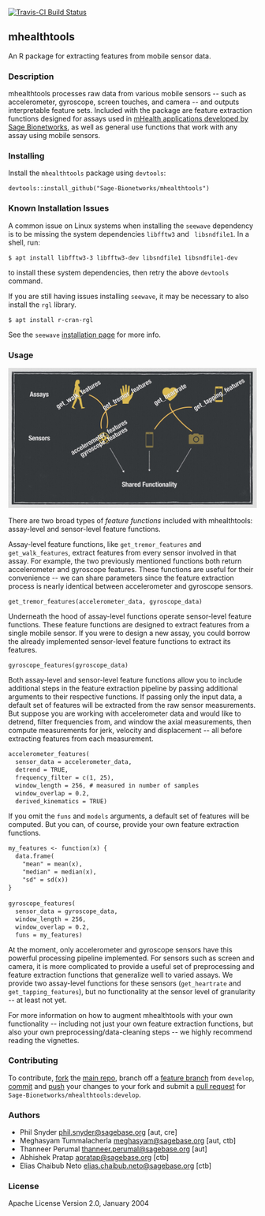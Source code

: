 [![Travis-CI Build Status](https://travis-ci.org/Sage-Bionetworks/mhealthtools.svg?branch=master)](https://travis-ci.org/Sage-Bionetworks/mhealthtools)

## mhealthtools
An R package for extracting features from mobile sensor data.

### Description
mhealthtools processes raw data from various mobile sensors -- such as accelerometer, gyroscope, screen touches, and camera -- and outputs interpretable feature sets. Included with the package are feature extraction functions designed for assays used in [mHealth applications developed by Sage Bionetworks](http://sagebionetworks.org/digital-health-studies/), as well as general use functions that work with any assay using mobile sensors.

### Installing

Install the `mhealthtools` package using `devtools`:

```
devtools::install_github("Sage-Bionetworks/mhealthtools")
```

### Known Installation Issues
A common issue on Linux systems when installing the `seewave` dependency is to be missing the system dependencies `libfftw3` and ` libsndfile1`. In a shell, run:

```
$ apt install libfftw3-3 libfftw3-dev libsndfile1 libsndfile1-dev
```

to install these system dependencies, then retry the above `devtools` command.

If you are still having issues installing `seewave`, it may be necessary to also install the `rgl` library.

```
$ apt install r-cran-rgl
```

See the `seewave` [installation page](http://rug.mnhn.fr/seewave/inst.html) for more info.

### Usage

![Feature functions diagram](man/figures/feature_functions_diagram.jpeg)

There are two broad types of _feature functions_ included with mhealthtools: assay-level and sensor-level feature functions.

Assay-level feature functions, like `get_tremor_features` and `get_walk_features`, extract features from every sensor involved in that assay. For example, the two previously mentioned functions both return accelerometer and gyroscope features. These functions are useful for their convenience -- we can share parameters since the feature extraction process is nearly identical between accelerometer and gyroscope sensors.

```
get_tremor_features(accelerometer_data, gyroscope_data)
```

Underneath the hood of assay-level functions operate sensor-level feature functions. These feature functions are designed to extract features from a single mobile sensor. If you were to design a new assay, you could borrow the already implemented sensor-level feature functions to extract its features.

```
gyroscope_features(gyroscope_data)
```

Both assay-level and sensor-level feature functions allow you to include additional steps in the feature extraction pipeline by passing additional arguments to their respective functions. If passing only the input data, a default set of features will be extracted from the raw sensor measurements. But suppose you are working with accelerometer data and would like to detrend, filter frequencies from, and window the axial measurements, then compute measurements for jerk, velocity and displacement -- all before extracting features from each measurement.

```
accelerometer_features(
  sensor_data = accelerometer_data,
  detrend = TRUE,
  frequency_filter = c(1, 25),
  window_length = 256, # measured in number of samples
  window_overlap = 0.2,
  derived_kinematics = TRUE)
```

If you omit the `funs` and `models` arguments, a default set of features will be computed. But you can, of course, provide your own feature extraction functions.

```
my_features <- function(x) {
  data.frame(
    "mean" = mean(x),
    "median" = median(x),
    "sd" = sd(x))
}

gyroscope_features(
  sensor_data = gyroscope_data,
  window_length = 256,
  window_overlap = 0.2,
  funs = my_features)
```

At the moment, only accelerometer and gyroscope sensors have this powerful processing pipeline implemented. For sensors such as screen and camera, it is more complicated to provide a useful set of preprocessing and feature extraction functions that generalize well to varied assays. We provide two assay-level functions for these sensors (`get_heartrate` and `get_tapping_features`), but no functionality at the sensor level of granularity -- at least not yet.

For more information on how to augment mhealthtools with your own functionality -- including not just your own feature extraction functions, but also your own preprocessing/data-cleaning steps -- we highly recommend reading the vignettes.

### Contributing
To contribute, [fork](http://help.github.com/fork-a-repo/) the [main repo](https://github.com/Sage-Bionetworks/mHealthTools), branch off a [feature branch](https://www.google.com/search?q=git+feature+branches) from `develop`, [commit](http://git-scm.com/docs/git-commit) and [push](http://git-scm.com/docs/git-push) your changes to your fork and submit a [pull request](http://help.github.com/send-pull-requests/) for `Sage-Bionetworks/mhealthtools:develop`.

### Authors
* Phil Snyder <phil.snyder@sagebase.org> [aut, cre]
* Meghasyam Tummalacherla <meghasyam@sagebase.org> [aut, ctb]
* Thanneer Perumal <thanneer.perumal@sagebase.org> [aut]
* Abhishek Pratap <apratap@sagebase.org> [ctb]
* Elias Chaibub Neto <elias.chaibub.neto@sagebase.org> [ctb]

### License

Apache License
Version 2.0, January 2004